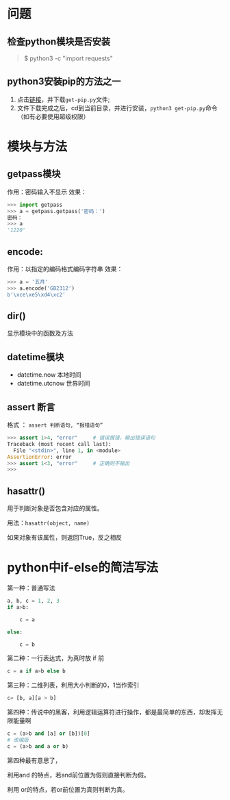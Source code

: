 # 问题

## 检查python模块是否安装
>$ python3 -c "import requests"


## python3安装pip的方法之一
1. 点击[链接](https://bootstrap.pypa.io/get-pip.py)，并下载`get-pip.py`文件;
2. 文件下载完成之后，cd到当前目录，并进行安装，`python3 get-pip.py`命令（如有必要使用超级权限）


# 模块与方法
## getpass模块
作用：密码输入不显示
效果：

```python
>>> import getpass
>>> a = getpass.getpass('密码：')
密码：
>>> a
'1220'
```

## encode:
作用：以指定的编码格式编码字符串
效果：

```python
>>> a = '五月'
>>> a.encode('GB2312')
b'\xce\xe5\xd4\xc2'
```


## dir()
显示模块中的函数及方法


## datetime模块
+ datetime.now	本地时间
+ datetime.utcnow	世界时间

## assert 断言
格式 ： `assert 判断语句, “报错语句”`
```python
>>> assert 1>4, "error"     # 错误报错，输出错误语句
Traceback (most recent call last):
  File "<stdin>", line 1, in <module>
AssertionError: error
>>> assert 1<3, "error"     # 正确则不输出
>>>
```
## hasattr()
用于判断对象是否包含对应的属性。

用法：`hasattr(object, name)`

如果对象有该属性，则返回True，反之相反

# python中if-else的简洁写法

第一种：普通写法
```python
a, b, c = 1, 2, 3
if a>b:

    c = a

else:

    c = b
```

第二种：一行表达式，为真时放 if 前

```python
c = a if a>b else b
```

第三种：二维列表，利用大小判断的0，1当作索引

```python
c= [b, a][a > b]
```

 第四种：传说中的黑客，利用逻辑运算符进行操作，都是最简单的东西，却发挥无限能量啊
```python
c = (a>b and [a] or [b])[0]
# 改编版
c = (a>b and a or b)
```
第四种最有意思了，

利用and 的特点，若and前位置为假则直接判断为假。

利用 or的特点，若or前位置为真则判断为真。


